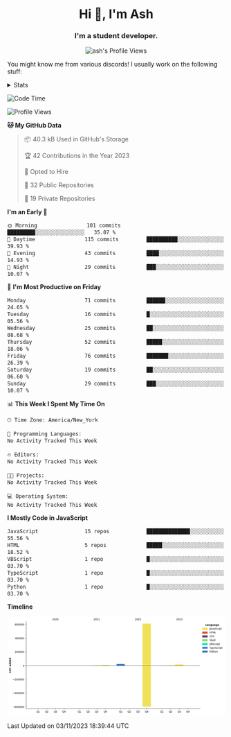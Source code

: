 <h1 align="center">Hi 👋, I'm Ash</h1>
<h3 align="center">I'm a student developer. </h3>
<p align="center"> <img src="https://komarev.com/ghpvc/?username=ash-development" alt="ash's Profile Views" /></p>
<p>You might know me from various discords!
I usually work on the following stuff: </p>

<!-- [htmljourney](https://github.com/ash-development/htmljourney/) - My project about learning the ins and outs of web development. Blogged by me on [DEV.to](https://dev.to/killua/series/10106).An aspiring developer -->

<details>
 <summary>Stats</summary><br>
<p>&nbsp;<a href="https://github.com/anuraghazra/github-readme-stats"><img align="center" src="https://github-readme-stats.vercel.app/api?username=ash-development&show_icons=true&count_private=true&theme=dracula" /></a></p>
<p>&nbsp;<a href="https://github.com/ryo-ma/github-profile-trophy"><img align="center" src="https://github-profile-trophy.vercel.app/?username=ash-development&theme=dracula&margin-w=15&margin-h=15&column=4" /></a></p>
</details>
 
<!--START_SECTION:waka-->
![Code Time](http://img.shields.io/badge/Code%20Time-7%20hrs%2048%20mins-blue)

![Profile Views](http://img.shields.io/badge/Profile%20Views-0-blue)

**🐱 My GitHub Data** 

> 📦 40.3 kB Used in GitHub's Storage 
 > 
> 🏆 42 Contributions in the Year 2023
 > 
> 💼 Opted to Hire
 > 
> 📜 32 Public Repositories 
 > 
> 🔑 19 Private Repositories 
 > 
**I'm an Early 🐤** 

```text
🌞 Morning                101 commits         █████████░░░░░░░░░░░░░░░░   35.07 % 
🌆 Daytime                115 commits         ██████████░░░░░░░░░░░░░░░   39.93 % 
🌃 Evening                43 commits          ████░░░░░░░░░░░░░░░░░░░░░   14.93 % 
🌙 Night                  29 commits          ███░░░░░░░░░░░░░░░░░░░░░░   10.07 % 
```
📅 **I'm Most Productive on Friday** 

```text
Monday                   71 commits          ██████░░░░░░░░░░░░░░░░░░░   24.65 % 
Tuesday                  16 commits          █░░░░░░░░░░░░░░░░░░░░░░░░   05.56 % 
Wednesday                25 commits          ██░░░░░░░░░░░░░░░░░░░░░░░   08.68 % 
Thursday                 52 commits          █████░░░░░░░░░░░░░░░░░░░░   18.06 % 
Friday                   76 commits          ███████░░░░░░░░░░░░░░░░░░   26.39 % 
Saturday                 19 commits          ██░░░░░░░░░░░░░░░░░░░░░░░   06.60 % 
Sunday                   29 commits          ███░░░░░░░░░░░░░░░░░░░░░░   10.07 % 
```


📊 **This Week I Spent My Time On** 

```text
🕑︎ Time Zone: America/New_York

💬 Programming Languages: 
No Activity Tracked This Week

🔥 Editors: 
No Activity Tracked This Week

🐱‍💻 Projects: 
No Activity Tracked This Week

💻 Operating System: 
No Activity Tracked This Week
```

**I Mostly Code in JavaScript** 

```text
JavaScript               15 repos            ██████████████░░░░░░░░░░░   55.56 % 
HTML                     5 repos             █████░░░░░░░░░░░░░░░░░░░░   18.52 % 
VBScript                 1 repo              █░░░░░░░░░░░░░░░░░░░░░░░░   03.70 % 
TypeScript               1 repo              █░░░░░░░░░░░░░░░░░░░░░░░░   03.70 % 
Python                   1 repo              █░░░░░░░░░░░░░░░░░░░░░░░░   03.70 % 
```



**Timeline**

![Lines of Code chart](https://raw.githubusercontent.com/ash-development/ash-development/main/assets/bar_graph.png)


 Last Updated on 03/11/2023 18:39:44 UTC
<!--END_SECTION:waka-->
</details>
